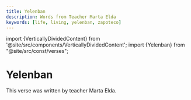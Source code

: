 ```yaml
---
title: Yelenban
description: Words from Teacher Marta Elda
keywords: [life, living, yelenban, zapoteco]
---
```

import {VerticallyDividedContent} from '@site/src/components/VerticallyDividedContent';
import {Yelenban} from "@site/src/const/verses";

# Yelenban

This verse was written by teacher Marta Elda.

<VerticallyDividedContent leftContent={Yelenban.zapoteco} rightContent={Yelenban.translation} />